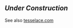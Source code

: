 _Under Construction_
--------------------

See also [tesselace.com](https://tesselace.com/tools/inkscape-extension/)